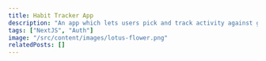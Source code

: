 ```yaml
---
title: Habit Tracker App
description: "An app which lets users pick and track activity against good habits. Includes an invite only authentication flow, made possible with NextJS, NextAuth and Prisma."
tags: ["NextJS", "Auth"]
image: "/src/content/images/lotus-flower.png"
relatedPosts: []
---
```

